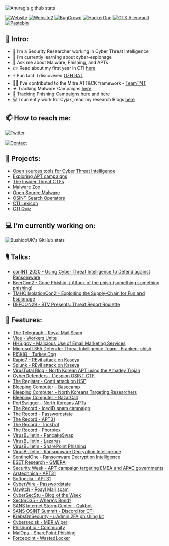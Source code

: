 ![Anurag's github stats](https://github-readme-stats.vercel.app/api?username=BushidoUK&show_icons=true&title_color=3996ff&icon_color=79ff97&text_color=fff&bg_color=151515)

[![Website](https://img.shields.io/badge/BushidoToken.net-grey)](https://bushidotoken.net)
[![Website2](https://img.shields.io/badge/CuratedIntel.org-white)](https://curatedintel.org)
[![BugCrowd](https://img.shields.io/badge/BugCrowd-grey)](https://bugcrowd.com/BushidoToken)
[![HackerOne](https://img.shields.io/badge/HackerOne-white)](https://hackerone.com/bushidotoken)
[![OTX Alienvault](https://img.shields.io/badge/OTX-grey)](https://otx.alienvault.com/user/BushidoToken)
[![Pastebin](https://img.shields.io/badge/PasteBin-white)](https://pastebin.com/u/BUSHIDOTOKEN)

## 👋 Intro:

- 🔭 I’m a Security Researcher working in Cyber Threat Intelligence 
- 🌱 I’m currently learning about cyber-espionage
- 💬 Ask me about Malware, Phishing, and APTs
- 👉 Read about my first year in CTI [here](https://blog.bushidotoken.net/2020/08/my-first-year-in-cyber-threat.html)
- ⚡ Fun fact: I discovered [OZH RAT](https://malpedia.caad.fkie.fraunhofer.de/details/win.ozh_rat)
- 🕵️‍♂️ I've contributed to the Mitre ATT&CK framework - [TeamTNT](https://attack.mitre.org/groups/G0139/) 
- ☣ Tracking Malware Campaigns [here](https://twitter.com/search?q=from%3ABushidoToken%20%E2%98%A3&src=typed_query&f=live)
- 🎣 Tracking Phishing Campaigns [here](https://pastebin.com/u/BUSHIDOTOKEN) and [here](https://twitter.com/search?q=from%3A%40BushidoToken%20phishing&src=typed_query&f=live)
- 💻 I currently work for Cyjax, read my research Blogs [here](https://www.cyjax.com/author/will/)

## 📫 How to reach me:

[![Twitter](https://img.shields.io/twitter/follow/BushidoToken?style=social)](https://twitter.com/bushidotoken)

[![Contact](https://img.shields.io/badge/Email-will%40bushidotoken.net-blue)](mailto:will@bushidotoken.net)

## 🤖 Projects:

- [Open sources tools for Cyber Threat Intelligence](https://github.com/BushidoUK/Open-source-tools-for-CTI/blob/master/README.md)
- [Exploring APT campaigns](https://github.com/BushidoUK/Exploring-APT-campaigns)
- [The Insider Threat CTFs](https://github.com/BushidoUK/The-Insider-Threat-CTF)
- [Malware Zoo](https://github.com/BushidoUK/Malware-Zoo/blob/main/Need-to-know%20malware.csv)
- [Open Source Malware](https://github.com/BushidoUK/Open-source-Malware/blob/main/GitHubMalware.csv)
- [OSINT Search Operators](https://github.com/BushidoUK/OSINT-SearchOperators)
- [CTI Lexicon](https://github.com/BushidoUK/CTI-Lexicon/blob/main/Lexicon.md)
- [CTI Quiz](https://github.com/BushidoUK/CTI-Quiz/blob/main/README.md)

## 💻 I’m currently working on:

![BushidoUK's GitHub stats](https://github-readme-stats.vercel.app/api/pin/?username=BushidoUK&repo=Open-source-tools-for-CTI&show_icons=true&title_color=3996ff&icon_color=79ff97&text_color=fff&bg_color=151515)

## 🎙 Talks:

- [conINT 2020 - Using Cyber Threat Intelligence to Defend against Ransomware](https://www.youtube.com/watch?v=QLz_6ghgNXA)
- [BeerCon2 - Gone Phishin' / Attack of the phish (something something phishing)](https://www.youtube.com/watch?v=REVItTHz2-c)
- [TMHC IsolationCon2 - Exploiting the Supply-Chain for Fun and Espionage](https://www.tmhcisolationcon.com/schedule/exploiting-the-supply-chain-for-fun-and-espionage/)
- [DEFCON29 - BTV Presents: Threat Report Roulette](https://www.youtube.com/watch?v=rUAhYiDn0M0)

## 📰 Features:

- [The Telegraph - Royal Mail Scam](https://www.telegraph.co.uk/news/2021/03/28/exclusive-police-losing-battle-against-gangs-behind-surge-scam/)
- [Vice - Workers Unite](https://www.vice.com/en/article/7kvvbb/argyle-payroll-login-phishing)
- [HHS.gov - Malicious Use of Email Marketing Services](https://www.hhs.gov/sites/default/files/threat-posed-by-bulk-email-services.pdf)
- [Microsoft 365 Defender Threat Intelligence Team - Franken-phish](https://www.microsoft.com/security/blog/2021/10/21/franken-phish-todayzoo-built-from-other-phishing-kits/)
- [RISKIQ - Turkey Dog](https://www.riskiq.com/blog/external-threat-management/turkey-dog-covid-lures/)
- [Rapid7 - REvil attack on Kaseya](https://www.rapid7.com/blog/post/2021/07/13/managed-service-providers-used-in-coordinated-mass-ransomware-attack-impacting-hundreds-of-companies/)
- [Splunk - REvil attack on Kaseya](https://www.splunk.com/en_us/blog/security/kaseya-sera-what-revil-shall-encrypt-shall-encrypt.html)
- [VirusTotal Blog - North Korean APT using the Amadey Trojan](https://blog.virustotal.com/2021/07/having-right-tool-for-job.html)
- [CyberDefenders - L'espion OSINT CTF](https://cyberdefenders.org/labs/73)
- [The Register - Conti attack on HSE](https://www.theregister.com/2021/05/14/ireland_hse_ransomware_hospital_conti_wizardspider/)
- [Bleeping Computer - Basecamp](https://www.bleepingcomputer.com/news/security/hackers-now-abuse-basecamp-for-free-malware-hosting/)
- [Bleeping Computer - North Koreans Targeting Researchers](https://www.bleepingcomputer.com/news/security/north-korean-hackers-are-targeting-security-researchers-with-malware-0-days/)
- [Bleeping Computer - BazarCall](https://www.bleepingcomputer.com/news/security/bazarcall-malware-uses-malicious-call-centers-to-infect-victims/)
- [PortSwigger - North Koreans APTs](https://portswigger.net/daily-swig/prominent-cybersecurity-researchers-among-those-targeted-in-north-korean-hacking-campaign)
- [The Record - IcedID spam campaign](https://therecord.media/icedid-malware-gang-positioning-itself-as-one-of-the-emotet-replacements/)
- [The Record - Passwordstate](https://therecord.media/password-manager-passwordstate-hacked-to-deploy-malware-on-customer-systems/)
- [The Record - APT31](https://therecord.media/chinese-hacking-group-apt31-uses-mesh-of-home-routers-to-disguise-attacks/)
- [The Record - Trickbot](https://therecord.media/us-arrests-latvian-woman-who-worked-on-trickbot-malware-source-code/)
- [The Record - Phorpiex](https://therecord.media/phorpiex-botnet-shuts-down-source-code-goes-up-for-sale/)
- [VirusBulletin - PancakeSwap](https://twitter.com/virusbtn/status/1429769646866063363)
- [VirusBulletin - Lazarus](https://twitter.com/virusbtn/status/1425133352533774346)
- [VirusBulletin - SharePoint Phishing](https://twitter.com/virusbtn/status/1404441001045987329)
- [VirusBulletin - Ransomware Decryption Intelligence](https://twitter.com/virusbtn/status/1451208414017855490)
- [SentinelOne - Ransomware Decryption Intelligence](https://twitter.com/SentinelOne/status/1451653180048039940)
- [ESET Research - GMERA](https://twitter.com/ESETresearch/status/1407952001456033792)
- [Security Week - APT campaign targeting EMEA and APAC governments](https://www.securityweek.com/ongoing-phishing-campaign-targets-apac-emea-governments)
- [Arstechnica - APT31](https://arstechnica.com/gadgets/2021/07/home-and-office-routers-come-under-attack-by-china-state-hackers-france-warns/)
- [Softpedia - APT31](https://news.softpedia.com/news/home-and-office-routers-are-targeted-by-chinese-state-hackers-533547.shtml)
- [CyberWire - Passwordstate](https://thecyberwire.com/newsletters/privacy-briefing/3/79)
- [Uswitch - Roayl Mail scam](https://www.uswitch.com/mobiles/news/2021/03/royal-mail-text-scam-what-you-need-to-know/)
- [CyberSecStu - Blog of the Week](https://www.getrevue.co/profile/cybersecstu/issues/osint-and-internet-dumpster-diving-by-stu-issue-3-368469)
- [Sector035 - Where's Bond?](https://medium.com/week-in-osint/week-in-osint-2020-17-9b6115095a4d)
- [SANS Internet Storm Center - Qakbot](https://isc.sans.edu/diary/27008)
- [SANS OSINT Summit - Discord for CTI](https://www.sans.org/blog/list-of-resource-links-from-open-source-intelligence-summit-2021/)
- [KrebsOnSecurity - uAdmin 2FA phishing kit](https://krebsonsecurity.com/2021/02/arrest-raids-tied-to-u-admin-phishing-kit/)
- [Cybersec.sk - MBR Wiper](https://cybersec.sk/spravy/zo-sveta/novy-wiper-zneuziva-meno-bezpecnostneho-vyskumnika/)
- [Phishunt.io - Community](https://phishunt.io/community/)
- [MalOps - SharePoint Phishing](https://mal-ops.com/sharepoint-phishing-island-hopping/)
- [Forcepoint - WastedLocker](https://www.forcepoint.com/blog/x-labs/shape-of-ransomware-to-come)
